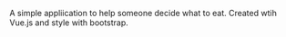 A simple appliication to help someone decide what to eat.
Created wtih Vue.js and style with bootstrap.
 
